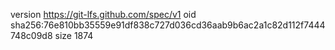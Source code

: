 version https://git-lfs.github.com/spec/v1
oid sha256:76e810bb35559e91df838c727d036cd36aab9b6ac2a1c82d112f7444748c09d8
size 1874
